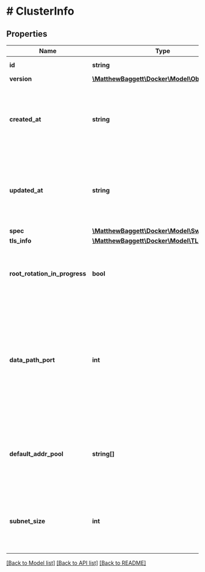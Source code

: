 # # ClusterInfo

## Properties

Name | Type | Description | Notes
------------ | ------------- | ------------- | -------------
**id** | **string** | The ID of the swarm. | [optional]
**version** | [**\MatthewBaggett\Docker\Model\ObjectVersion**](ObjectVersion.md) |  | [optional]
**created_at** | **string** | Date and time at which the swarm was initialised in [RFC 3339](https://www.ietf.org/rfc/rfc3339.txt) format with nano-seconds. | [optional]
**updated_at** | **string** | Date and time at which the swarm was last updated in [RFC 3339](https://www.ietf.org/rfc/rfc3339.txt) format with nano-seconds. | [optional]
**spec** | [**\MatthewBaggett\Docker\Model\SwarmSpec**](SwarmSpec.md) |  | [optional]
**tls_info** | [**\MatthewBaggett\Docker\Model\TLSInfo**](TLSInfo.md) |  | [optional]
**root_rotation_in_progress** | **bool** | Whether there is currently a root CA rotation in progress for the swarm | [optional]
**data_path_port** | **int** | DataPathPort specifies the data path port number for data traffic. Acceptable port range is 1024 to 49151. If no port is set or is set to 0, the default port (4789) is used. | [optional]
**default_addr_pool** | **string[]** | Default Address Pool specifies default subnet pools for global scope networks. | [optional]
**subnet_size** | **int** | SubnetSize specifies the subnet size of the networks created from the default subnet pool. | [optional]

[[Back to Model list]](../../README.md#models) [[Back to API list]](../../README.md#endpoints) [[Back to README]](../../README.md)
